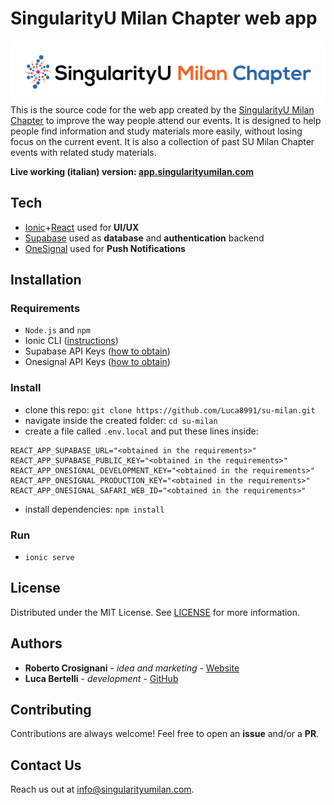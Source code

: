 # SingularityU Milan Chapter web app
![image](src/assets/images/title-logo.png)
This is the source code for the web app created by the [SingularityU Milan Chapter](https://www.singularityumilan.com/) to improve the way people attend our events.
It is designed to help people find information and study materials more easily, without losing focus on the current event.
It is also a collection of past SU Milan Chapter events with related study materials.

**Live working (italian) version: [app.singularityumilan.com](https://app.singularityumilan.com)**

## Tech
- [Ionic](https://ionicframework.com)+[React](https://reactjs.org/) used for **UI/UX**
- [Supabase](https://supabase.io) used as **database** and **authentication** backend
- [OneSignal](https://onesignal.com) used for **Push Notifications**

## Installation
### Requirements
- `Node.js` and `npm`
- Ionic CLI ([instructions](https://ionicframework.com/docs/intro/cli#install-the-ionic-cli))
- Supabase API Keys ([how to obtain](https://supabase.io/docs/guides/with-react))
- Onesignal API Keys ([how to obtain](https://documentation.onesignal.com/docs/web-push-custom-code-setup))

### Install
- clone this repo: `git clone https://github.com/Luca8991/su-milan.git`
- navigate inside the created folder: `cd su-milan`
- create a file called `.env.local` and put these lines inside:
```
REACT_APP_SUPABASE_URL="<obtained in the requirements>"
REACT_APP_SUPABASE_PUBLIC_KEY="<obtained in the requirements>"
REACT_APP_ONESIGNAL_DEVELOPMENT_KEY="<obtained in the requirements>"
REACT_APP_ONESIGNAL_PRODUCTION_KEY="<obtained in the requirements>"
REACT_APP_ONESIGNAL_SAFARI_WEB_ID="<obtained in the requirements>"
```
- install dependencies: `npm install`

### Run
- `ionic serve`

## License
Distributed under the MIT License. See [LICENSE](LICENSE) for more information.

## Authors
- **Roberto Crosignani** - _idea and marketing_ - [Website](https://www.robertocrosignani.com/)
- **Luca Bertelli** - _development_ - [GitHub](https://github.com/Luca8991/)

## Contributing
Contributions are always welcome! Feel free to open an **issue** and/or a **PR**.

## Contact Us
Reach us out at info@singularityumilan.com.
